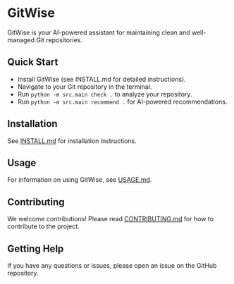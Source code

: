 # GitWise

GitWise is your AI-powered assistant for maintaining clean and well-managed Git repositories.


## Quick Start

- Install GitWise (see INSTALL.md for detailed instructions).
- Navigate to your Git repository in the terminal.
- Run `python -m src.main check .` to analyze your repository.
- Run `python -m src.main recommend .` for AI-powered recommendations.


## Installation

See [INSTALL.md](docs/INSTALL.md) for installation instructions.

## Usage

For information on using GitWise, see [USAGE.md](docs/USAGE.md).

## Contributing

We welcome contributions! Please read [CONTRIBUTING.md](docs/CONTRIBUTING.md) for how to contribute to the project.

## Getting Help

If you have any questions or issues, please open an issue on the GitHub repository.